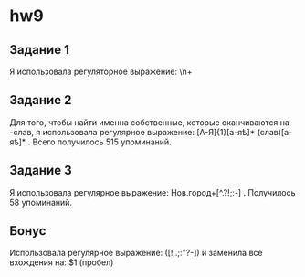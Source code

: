 # hw9
## Задание 1
Я использовала регуляторное выражение: \n+
## Задание 2
Для того, чтобы найти именна собственные, которые оканчиваются на -слав, я использовала регулярное выражение: 
[А-Я]{1}[а-яѣ]* (слав)[а-яѣ]* . Всего получилось 515 упоминаний.
 ## Задание 3
 Я использовала регулярное выражение: Нов.город+[^.?!;:-] . Получилось 58 упоминаний. 
 ## Бонус
 Использовала регулярное выражение: ([!,.;:"?-]) и заменила все вхождения на: $1 (пробел)
